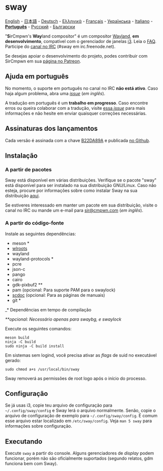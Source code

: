 # sway

[English](https://github.com/swaywm/sway/blob/master/README.md#sway--) -
[日本語](https://github.com/swaywm/sway/blob/master/README.ja.md#sway--) - [Deutsch](https://github.com/swaywm/sway/blob/master/README.de.md#sway--) - [Ελληνικά](https://github.com/swaywm/sway/blob/master/README.el.md#sway--) - [Français](https://github.com/swaywm/sway/blob/master/README.fr.md#sway--) - [Українська](https://github.com/swaywm/sway/blob/master/README.uk.md#sway--) - [Italiano](https://github.com/swaywm/sway/blob/master/README.it.md#sway--) - [**Português**](https://github.com/swaywm/sway/blob/master/README.pt.md#sway--) -
[Русский](https://github.com/swaywm/sway/blob/master/README.ru.md#sway--) - [Български](https://github.com/swaywm/sway/blob/master/README.bg.md#sway--)

"**S**irCmpwn's **Way**land compositor" é um compositor [Wayland][], **em desenvolvimento**,
compatível com o gerenciador de janelas [i3][].  Leia o [FAQ][sway faq].
Participe do [canal no IRC][sway irc] (#sway em irc.freenode.net).

Se desejas apoiar o desenvolvimento do projeto, podes contribuir com
SirCmpwn em sua [página no Patreon][sircmpwn patreon].

## Ajuda em português

No momento, o suporte em português no canal no IRC **não está ativo**.
Caso haja algum problema, abra uma [*issue*][sway issues]
(*em inglês*).

A tradução em português é um **trabalho em progresso**. Caso encontre
erros ou queira colaborar com a tradução, visite [essa *issue*][sway i18n]
para mais informações e não hesite em enviar quaisquer correções
necessárias.

## Assinaturas dos lançamentos

Cada versão é assinada com a chave [B22DA89A][sway pgp] e publicada
[no Github][sway releases].

## Instalação

### A partir de pacotes

Sway está disponível em várias distribuições. Verifique se o pacote
"sway" está disponível para ser instalado na sua distribuição GNU/Linux. Caso não esteja,
procure por informações sobre como instalar Sway na sua distribuição
[aqui][sway pkg wiki].

Se estiveres interessado em manter um pacote em sua distribuição, visite o
canal no IRC ou mande um e-mail para <sir@cmpwn.com> (*em inglês*).

### A partir do código-fonte

Instale as seguintes dependências:

* meson *
* [wlroots][]
* wayland
* wayland-protocols *
* pcre
* json-c
* pango
* cairo
* gdk-pixbuf2 **
* pam (opcional: Para suporte PAM  para o swaylock)
* [scdoc][] (opcional: Para as páginas de manuais)
* git *

_\* Dependências em tempo de compilação

_\*\*opcional: Necessário apenas para swaybg, e swaylock_

Execute os seguintes comandos:

    meson build
    ninja -C build
    sudo ninja -C build install

Em sistemas sem logind, você precisa ativar as *flags* de suid no executável gerado:

    sudo chmod a+s /usr/local/bin/sway

Sway removerá as permissões de root logo após o início do processo.

## Configuração

Se já usas i3, copie teu arquivo de configuração para `~/.config/sway/config`
e Sway lerá o arquivo normalmente.  Senão, copie o arquivo de configuração
de exemplo para `~/.config/sway/config`. É comum esse arquivo estar localizado
em `/etc/sway/config`. Veja `man 5 sway` para informações sobre configuração.

## Executando

Execute `sway` a partir do console. Alguns gerenciadores de *display* podem
funcionar, porém não são oficialmente suportados (segundo relatos, gdm
funciona bem com Sway).

[i3]:               https://i3wm.org/
[scdoc]:            https://git.sr.ht/~sircmpwn/scdoc
[sircmpwn patreon]: https://patreon.com/sircmpwn
[sway faq]:         https://github.com/swaywm/sway/wiki
[sway i18n]:        https://github.com/swaywm/sway/issues/1318
[sway irc]:         http://webchat.freenode.net/?channels=sway&uio=d4
[sway issues]:      https://github.com/swaywm/sway/issues
[sway pgp]:         http://pgp.mit.edu/pks/lookup?op=vindex&search=0x52CB6609B22DA89A
[sway pkg wiki]:    https://github.com/swaywm/sway/wiki/Unsupported-packages
[sway releases]:    https://github.com/swaywm/sway/releases
[wayland]:          http://wayland.freedesktop.org/
[wlroots]:          https://github.com/swaywm/wlroots
